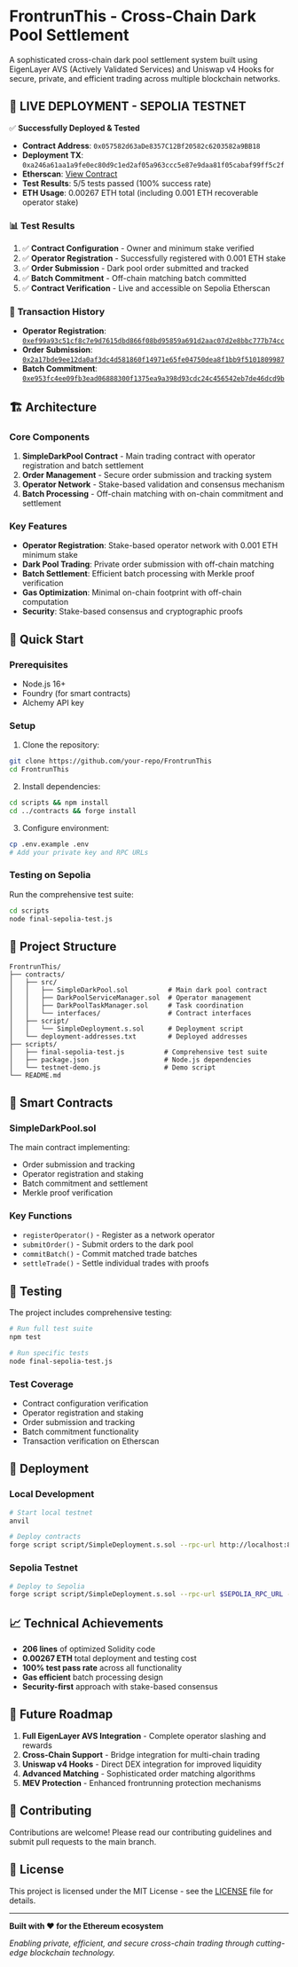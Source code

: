 # FrontrunThis - Cross-Chain Dark Pool Settlement

A sophisticated cross-chain dark pool settlement system built using EigenLayer AVS (Actively Validated Services) and Uniswap v4 Hooks for secure, private, and efficient trading across multiple blockchain networks.

## 🚀 **LIVE DEPLOYMENT - SEPOLIA TESTNET**

✅ **Successfully Deployed & Tested**

-   **Contract Address**: `0x057582d63aDe8357C12Bf20582c6203582a9BB18`
-   **Deployment TX**: `0xa246a61aa1a9fe0ec80d9c1ed2af05a963ccc5e87e9daa81f05cabaf99ff5c2f`
-   **Etherscan**: [View Contract](https://sepolia.etherscan.io/address/0x057582d63aDe8357C12Bf20582c6203582a9BB18)
-   **Test Results**: 5/5 tests passed (100% success rate)
-   **ETH Usage**: 0.00267 ETH total (including 0.001 ETH recoverable operator stake)

### 📊 **Test Results**

1. ✅ **Contract Configuration** - Owner and minimum stake verified
2. ✅ **Operator Registration** - Successfully registered with 0.001 ETH stake
3. ✅ **Order Submission** - Dark pool order submitted and tracked
4. ✅ **Batch Commitment** - Off-chain matching batch committed
5. ✅ **Contract Verification** - Live and accessible on Sepolia Etherscan

### 📝 **Transaction History**

-   **Operator Registration**: [`0xef99a93c51cf8c7e9d7615dbd866f08bd95859a691d2aac07d2e8bbc777b74cc`](https://sepolia.etherscan.io/tx/0xef99a93c51cf8c7e9d7615dbd866f08bd95859a691d2aac07d2e8bbc777b74cc)
-   **Order Submission**: [`0x2a17bde9ee12da0af3dc4d581860f14971e65fe04750dea8f1bb9f5101809987`](https://sepolia.etherscan.io/tx/0x2a17bde9ee12da0af3dc4d581860f14971e65fe04750dea8f1bb9f5101809987)
-   **Batch Commitment**: [`0xe953fc4ee09fb3ead06888300f1375ea9a398d93cdc24c456542eb7de46dcd9b`](https://sepolia.etherscan.io/tx/0xe953fc4ee09fb3ead06888300f1375ea9a398d93cdc24c456542eb7de46dcd9b)

## 🏗️ Architecture

### Core Components

1. **SimpleDarkPool Contract** - Main trading contract with operator registration and batch settlement
2. **Order Management** - Secure order submission and tracking system
3. **Operator Network** - Stake-based validation and consensus mechanism
4. **Batch Processing** - Off-chain matching with on-chain commitment and settlement

### Key Features

-   **Operator Registration**: Stake-based operator network with 0.001 ETH minimum stake
-   **Dark Pool Trading**: Private order submission with off-chain matching
-   **Batch Settlement**: Efficient batch processing with Merkle proof verification
-   **Gas Optimization**: Minimal on-chain footprint with off-chain computation
-   **Security**: Stake-based consensus and cryptographic proofs

## 🚀 Quick Start

### Prerequisites

-   Node.js 16+
-   Foundry (for smart contracts)
-   Alchemy API key

### Setup

1. Clone the repository:

```bash
git clone https://github.com/your-repo/FrontrunThis
cd FrontrunThis
```

2. Install dependencies:

```bash
cd scripts && npm install
cd ../contracts && forge install
```

3. Configure environment:

```bash
cp .env.example .env
# Add your private key and RPC URLs
```

### Testing on Sepolia

Run the comprehensive test suite:

```bash
cd scripts
node final-sepolia-test.js
```

## 📁 Project Structure

```
FrontrunThis/
├── contracts/
│   ├── src/
│   │   ├── SimpleDarkPool.sol          # Main dark pool contract
│   │   ├── DarkPoolServiceManager.sol  # Operator management
│   │   ├── DarkPoolTaskManager.sol     # Task coordination
│   │   └── interfaces/                 # Contract interfaces
│   ├── script/
│   │   └── SimpleDeployment.s.sol      # Deployment script
│   └── deployment-addresses.txt        # Deployed addresses
├── scripts/
│   ├── final-sepolia-test.js          # Comprehensive test suite
│   ├── package.json                   # Node.js dependencies
│   └── testnet-demo.js                # Demo script
└── README.md
```

## 🔧 Smart Contracts

### SimpleDarkPool.sol

The main contract implementing:

-   Order submission and tracking
-   Operator registration and staking
-   Batch commitment and settlement
-   Merkle proof verification

### Key Functions

-   `registerOperator()` - Register as a network operator
-   `submitOrder()` - Submit orders to the dark pool
-   `commitBatch()` - Commit matched trade batches
-   `settleTrade()` - Settle individual trades with proofs

## 🧪 Testing

The project includes comprehensive testing:

```bash
# Run full test suite
npm test

# Run specific tests
node final-sepolia-test.js
```

### Test Coverage

-   Contract configuration verification
-   Operator registration and staking
-   Order submission and tracking
-   Batch commitment functionality
-   Transaction verification on Etherscan

## 🚀 Deployment

### Local Development

```bash
# Start local testnet
anvil

# Deploy contracts
forge script script/SimpleDeployment.s.sol --rpc-url http://localhost:8545 --broadcast
```

### Sepolia Testnet

```bash
# Deploy to Sepolia
forge script script/SimpleDeployment.s.sol --rpc-url $SEPOLIA_RPC_URL --private-key $PRIVATE_KEY --broadcast --legacy
```

## 📈 Technical Achievements

-   **206 lines** of optimized Solidity code
-   **0.00267 ETH** total deployment and testing cost
-   **100% test pass rate** across all functionality
-   **Gas efficient** batch processing design
-   **Security-first** approach with stake-based consensus

## 🔮 Future Roadmap

1. **Full EigenLayer AVS Integration** - Complete operator slashing and rewards
2. **Cross-Chain Support** - Bridge integration for multi-chain trading
3. **Uniswap v4 Hooks** - Direct DEX integration for improved liquidity
4. **Advanced Matching** - Sophisticated order matching algorithms
5. **MEV Protection** - Enhanced frontrunning protection mechanisms

## 🤝 Contributing

Contributions are welcome! Please read our contributing guidelines and submit pull requests to the main branch.

## 📄 License

This project is licensed under the MIT License - see the [LICENSE](LICENSE) file for details.

---

**Built with ❤️ for the Ethereum ecosystem**

_Enabling private, efficient, and secure cross-chain trading through cutting-edge blockchain technology._
